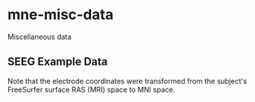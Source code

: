 # mne-misc-data
Miscellaneous data

## SEEG Example Data
Note that the electrode coordinates were transformed from the subject's
FreeSurfer surface RAS (MRI) space to MNI space.

